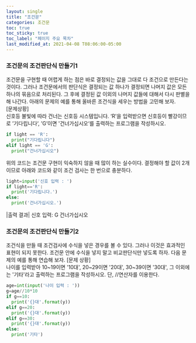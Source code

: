 ```yaml
---
layout: single
title: "조건문"
categories: 조건문
toc: true
toc_sticky: true
toc_label: "페이지 주요 목차"
last_modified_at: 2021-04-08 T08:06:00-05:00
---
```


### 조건문의 조건판단식 만들기1
조건문을 구현할 때 어렵게 하는 점은 바로 결정되는 값을 그대로 다 조건으로 만든다는 것이다. 그러나 조건문에서의 판단식은 결정되는 값 하나가 결정되면 나머지 값은 모든 하나의 묶음으로 처리된다. 그 후에 결정된 값 이외의 나머지 값들에 대해서 다시 판별을 해 나간다.
아래의 문제의 예를 통해 올바른 조건식을 세우는 방법을 고민해 보자.  
[문제상황]  
신호등 불빛에 따라 건너는 신호등 시스템입니다. ‘R'을 입력받으면 신호등이 빨강이므로 ’기다립니다‘, ’G’이면 '건너가십시오‘를 출력하는 프로그램을 작성하시오. 
~~~python
if light == 'R':
  print("기다립니다")
elif light == 'G':
  print("건너가십시오")
~~~
위의 코드는 조건문 구현이 익숙하지 않을 때 많이 하는 실수이다. 결정해야 할 값이 2개 이므로 아래와 코드와 같이 조건 검사는 한 번으로 충분하다.
~~~python
light=input('신호 입력 : ')
if light=='R':
  print('기다립니다.')
else:
  print('건너가십시오.')
~~~
|출력 결과|
신호 입력: G
건너가십시오

### 조건문의 조건판단식 만들기2
조건식을 만들 때 조건검사에 수식을 넣은 경우를 볼 수 있다. 그러나 이것은 효과적인 표현이 되지 못한다. 조건문 안에 수식을 넣지 말고 비교판단식만 넣도록 하자.
다음 문제의 예를 통해 연습해 보자.
[문제 상황]  
나이를 입력받아 10~19이면 '10대', 20~29이면 '20대', 30~39이면 '30대', 그 이외에는 '기타'라고 출력하는 프로그램을 작성하시오. 단, //연산자를 이용한다.
~~~python
age=int(input('나이 입력 : '))
g=age//10*10
if g==10:
  print('{}대'.format(y))
elif g==20:
  print('{}대'.format(y))
elif g==30:
  print('{}대'.format(y))
else:
  print('기타')
~~~
